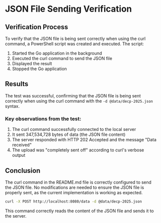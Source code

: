 # JSON File Sending Verification

## Verification Process

To verify that the JSON file is being sent correctly when using the curl command, a PowerShell script was created and
executed. The script:

1. Started the Go application in the background
2. Executed the curl command to send the JSON file
3. Displayed the result
4. Stopped the Go application

## Results

The test was successful, confirming that the JSON file is being sent correctly when using the curl command with the
`-d @data/decp-2025.json` syntax.

### Key observations from the test:

1. The curl command successfully connected to the local server
2. It sent 347,534,728 bytes of data (the JSON file content)
3. The server responded with HTTP 202 Accepted and the message "Data received"
4. The upload was "completely sent off" according to curl's verbose output

## Conclusion

The curl command in the README.md file is correctly configured to send the JSON file. No modifications are needed to
ensure the JSON file is properly sent, as the current implementation is working as expected.

```bash
curl -X POST http://localhost:8080/data -d @data/decp-2025.json
```

This command correctly reads the content of the JSON file and sends it to the server.